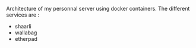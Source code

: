 Architecture of my personnal server using docker containers.
The different services are :
* shaarli
* wallabag
* etherpad

